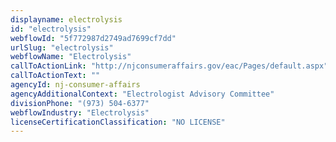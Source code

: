 ```yaml
---
displayname: electrolysis
id: "electrolysis"
webflowId: "5f772987d2749ad7699cf7dd"
urlSlug: "electrolysis"
webflowName: "Electrolysis"
callToActionLink: "http://njconsumeraffairs.gov/eac/Pages/default.aspx"
callToActionText: ""
agencyId: nj-consumer-affairs
agencyAdditionalContext: "Electrologist Advisory Committee"
divisionPhone: "(973) 504-6377"
webflowIndustry: "Electrolysis"
licenseCertificationClassification: "NO LICENSE"
---
```


